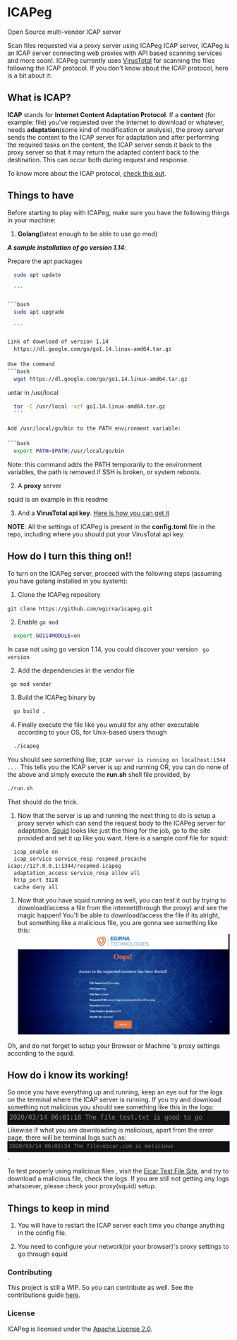 # ICAPeg

Open Source multi-vendor ICAP server

Scan files requested via a proxy server using ICAPeg ICAP server, ICAPeg is an ICAP server connecting web proxies with API based scanning services and more soon!. ICAPeg currently uses [VirusTotal](https://www.virustotal.com/gui/home/upload) for scanning the files following the ICAP protocol. If you don't know about the ICAP protocol, here is a bit about it:

## What is ICAP?

**ICAP** stands for **Internet Content Adaptation Protocol**. If a **content** (for example: file) you've requested over the internet
to download or whatever, needs **adaptation**(some kind of modification or analysis), the proxy server sends the content to the ICAP server for adaptation and after performing the required tasks on the content, the ICAP server sends it back to the proxy server so that it may return the adapted content back to the destination. This can occur both during request and response.

To know more about the ICAP protocol, [check this out](https://tools.ietf.org/html/rfc3507).

## Things to have

Before starting to play with ICAPeg, make sure you have the following things in your machine:

1. **Golang**(latest enough to be able to use go mod)

  ***A sample installation of go version 1.14***:

Prepare the apt packages    
  ```bash
    sudo apt update
    
    ```
        
  ```bash
    sudo apt upgrade
    
    ```
        
Link of download of version 1.14
    https://dl.google.com/go/go1.14.linux-amd64.tar.gz

Use the command
  ```bash
    wget https://dl.google.com/go/go1.14.linux-amd64.tar.gz

  ```
untar in /usr/local
  ```bash
    tar -C /usr/local -xzf go1.14.linux-amd64.tar.gz
    ```
        
Add /usr/local/go/bin to the PATH environment variable:
    
  ```bash
    export PATH=$PATH:/usr/local/go/bin

  ```
Note: this command adds the PATH temporarily to the environment variables, the path is removed if SSH is broken, or system reboots.


2. A **proxy** server

squid is an example in this readme

3. And a **VirusTotal api key**. [Here is how you can get it](VIRUSTOTALAPI.md)

**NOTE**: All the settings of ICAPeg is present in the **config.toml** file in the repo, including where you should put your VirusTotal api key.

## How do I turn this thing on!!

To turn on the ICAPeg server, proceed with the following steps (assuming you have golang installed in you system):

1. Clone the ICAPeg repository

```git clone https://github.com/egirna/icapeg.git```



2. Enable `go mod`

  ```bash
    export GO114MODULE=on

  ```
  In case not using go version 1.14, you could discover your version
  ``` go version```

2. Add the dependencies in the vendor file

  ```bash
   go mod vendor
  ```

3. Build the ICAPeg binary by

  ```bash
    go build .
  ```

4. Finally execute the file like you would for any other executable according to your OS, for Unix-based users though

  ```bash
    ./icapeg
  ```

   You should see something like, ```ICAP server is running on localhost:1344 ...```. This tells you the ICAP server is up and running
OR, you can do none of the above and simply execute the **run.sh** shell file provided, by

  ```bash
  ./run.sh
  ```
That should do the trick.

1. Now that the server is up and running the next thing to do is setup a proxy server which can send the request body to the ICAPeg server for adaptation. [Squid](http://www.squid-cache.org/) looks like just the thing for the job, go to the site provided and set it up like you want. Here is a sample conf file for squid:

  ```configuration
    icap_enable on
    icap_service service_resp respmod_precache icap://127.0.0.1:1344/respmod-icapeg
    adaptation_access service_resp allow all
    http_port 3128
    cache deny all
  ```

1. Now that you have squid running as well, you can test it out by trying to download/access a file from the internet(through the proxy) and see the magic happen! You'll be able to download/access the file if its alright, but something like a malicious file, you are gonna see something like this:
![error_page](img/error_page.png)

Oh, and do not forget to setup your Browser or Machine 's  proxy settings according to the squid.

## How do i know its working!

So once you have everything up and running, keep an eye out for the logs on the terminal where the ICAP server is running. If you try and download something not malicious you should see something like this in the logs:
![fileoklog](img/fileoklog.png)
Likewise if what you are downloading is malicious, apart from the error page, there will be terminal logs such as:
![filenotok](img/filenotok.png).

To test properly using malicious files , visit the [Eicar Test File Site](https://www.eicar.org/?page_id=3950), and try to download a malicious file, check the logs. If you are still not getting any logs whatsoever, please check your proxy(squid) setup.

## Things to keep in mind

1. You will have to restart the ICAP server each time you change anything in the config file.

1. You need to configure your network(or your browser)'s proxy settings to go through squid


### Contributing

This project is still a WIP. So you can contribute as well. See the contributions guide [here](CONTRIBUTING.md).

### License

ICAPeg is licensed under the [Apache License 2.0](LICENSE).

